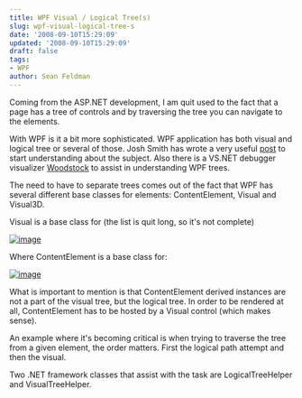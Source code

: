 ```yaml
---
title: WPF Visual / Logical Tree(s)
slug: wpf-visual-logical-tree-s
date: '2008-09-10T15:29:09'
updated: '2008-09-10T15:29:09'
draft: false
tags:
- WPF
author: Sean Feldman
---
```



Coming from the ASP.NET development, I am quit used to the fact that a page has a tree of controls and by traversing the tree you can navigate to the elements.

With WPF is it a bit more sophisticated. WPF application has both visual and logical tree or several of those. Josh Smith has wrote a very useful [post](http://www.codeproject.com/KB/WPF/WpfElementTrees.aspx) to start understanding about the subject. Also there is a VS.NET debugger visualizer [Woodstock](http://www.codeproject.com/KB/WPF/WoodstockForWPF.aspx) to assist in understanding WPF trees.

The need to have to separate trees comes out of the fact that WPF has several different base classes for elements: ContentElement, Visual and Visual3D.

Visual is a base class for (the list is quit long, so it's not complete)

[![image](https://aspblogs.blob.core.windows.net/media/sfeldman/WindowsLiveWriter/WPFVisualLogicalTrees_8220/image_thumb.png)](https://aspblogs.blob.core.windows.net/media/sfeldman/WindowsLiveWriter/WPFVisualLogicalTrees_8220/image_2.png)

Where ContentElement is a base class for:

[![image](https://aspblogs.blob.core.windows.net/media/sfeldman/WindowsLiveWriter/WPFVisualLogicalTrees_8220/image_thumb_1.png)](https://aspblogs.blob.core.windows.net/media/sfeldman/WindowsLiveWriter/WPFVisualLogicalTrees_8220/image_4.png)

What is important to mention is that ContentElement derived instances are not a part of the visual tree, but the logical tree. In order to be rendered at all, ContentElement has to be hosted by a Visual control (which makes sense).

An example where it's becoming critical is when trying to traverse the tree from a given element, the order matters. First the logical path attempt and then the visual.

Two .NET framework classes that assist with the task are LogicalTreeHelper and VisualTreeHelper.


